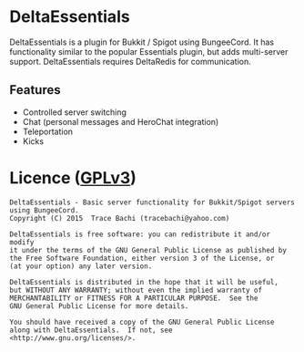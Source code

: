 # DeltaEssentials
DeltaEssentials is a plugin for Bukkit / Spigot using BungeeCord. It has functionality similar
to the popular Essentials plugin, but adds multi-server support. DeltaEssentials requires
DeltaRedis for communication.

## Features
- Controlled server switching
- Chat (personal messages and HeroChat integration)
- Teleportation
- Kicks

# Licence ([GPLv3](http://www.gnu.org/licenses/gpl-3.0.en.html))
```
DeltaEssentials - Basic server functionality for Bukkit/Spigot servers using BungeeCord.
Copyright (C) 2015  Trace Bachi (tracebachi@yahoo.com)

DeltaEssentials is free software: you can redistribute it and/or modify
it under the terms of the GNU General Public License as published by
the Free Software Foundation, either version 3 of the License, or
(at your option) any later version.

DeltaEssentials is distributed in the hope that it will be useful,
but WITHOUT ANY WARRANTY; without even the implied warranty of
MERCHANTABILITY or FITNESS FOR A PARTICULAR PURPOSE.  See the
GNU General Public License for more details.

You should have received a copy of the GNU General Public License
along with DeltaEssentials.  If not, see <http://www.gnu.org/licenses/>.
```
